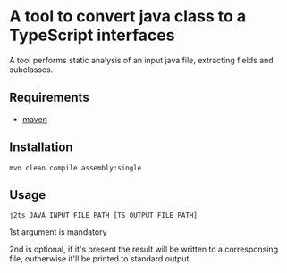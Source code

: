# A tool to convert java class to a TypeScript interfaces
   A tool performs static analysis of an input java file, extracting fields and subclasses. 

## Requirements
  - [maven](https://maven.apache.org/install.html)
## Installation
`mvn clean compile assembly:single`
## Usage
`j2ts JAVA_INPUT_FILE_PATH [TS_OUTPUT_FILE_PATH]`

1st argument is mandatory

2nd is optional, if it's present the result will be written to a corresponsing file,
 outherwise it'll be printed to standard output.

        
